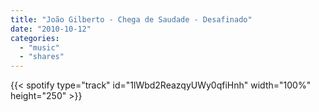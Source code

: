 ```yaml
---
title: "João Gilberto - Chega de Saudade - Desafinado"
date: "2010-10-12"
categories:
  - "music"
  - "shares"
---
```


{{< spotify type="track" id="1lWbd2ReazqyUWy0qfiHnh" width="100%" height="250" >}}
